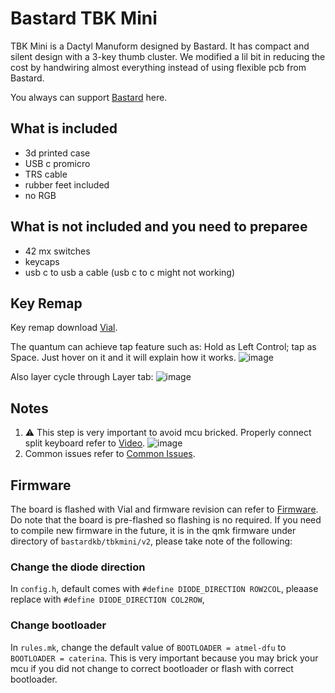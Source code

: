 # Bastard TBK Mini

TBK Mini is a Dactyl Manuform designed by Bastard. It has compact and silent design with a 3-key thumb cluster. We modified a lil bit in reducing the cost by handwiring almost everything instead of using flexible pcb from Bastard. 

You always can support [Bastard](https://bastardkb.com/product/tbk-mini-diy-kit-with-case-and-electronics/) here.

## What is included
- 3d printed case
- USB c promicro
- TRS cable
- rubber feet included
- no RGB 

## What is not included and you need to preparee
- 42 mx switches
- keycaps
- usb c to usb a cable (usb c to c might not working)

## Key Remap
Key remap download [Vial](https://get.vial.today/download/). 

The quantum can achieve tap feature such as: Hold as Left Control; tap as Space. Just hover on it and it will explain how it works.
![image](https://user-images.githubusercontent.com/79617315/208881636-7c6481e0-e320-4ad1-b727-bb4b7e0616f4.png)

Also layer cycle through Layer tab:
![image](https://user-images.githubusercontent.com/79617315/208881348-fc678b95-c729-4dff-94a2-946d5032845c.png)

## Notes
1. :warning: This step is very important to avoid mcu bricked. Properly connect split keyboard refer to [Video](https://www.instagram.com/tv/CdpYrWBJuD9/?igshid=YmMyMTA2M2Y=). 
![image](https://user-images.githubusercontent.com/79617315/204213627-3c877043-aae7-45f9-804b-e50d5ad57624.png)
2. Common issues refer to [Common Issues](https://github.com/superxc3/xcmkb/blob/main/list%20of%20guide/common%20issues.md).

## Firmware
The board is flashed with Vial and firmware revision can refer to [Firmware](). Do note that the board is pre-flashed so flashing is no required. If you need to compile new firmware in the future, it is in the qmk firmware under directory of `bastardkb/tbkmini/v2`, please take note of the following:

### Change the diode direction
In `config.h`, default comes with `#define DIODE_DIRECTION ROW2COL`, pleaase replace with `#define DIODE_DIRECTION COL2ROW`,

### Change bootloader 
In `rules.mk`, change the default value of `BOOTLOADER = atmel-dfu` to `BOOTLOADER = caterina`. This is very important because you may brick your mcu if you did not change to correct bootloader or flash with correct bootloader. 


